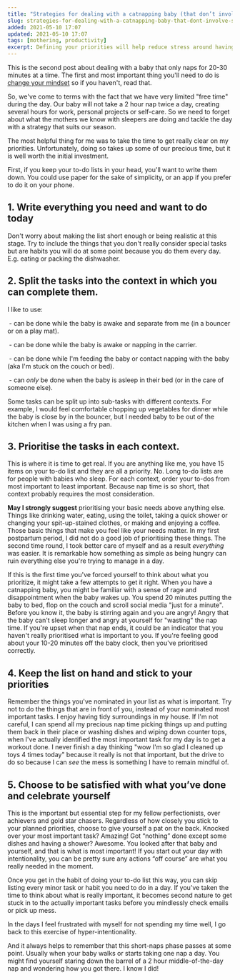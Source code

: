 ```yaml
---
title: "Strategies for dealing with a catnapping baby (that don’t involve sleep training): Define your priorities"
slug: strategies-for-dealing-with-a-catnapping-baby-that-dont-involve-sleep-training-define-your-priorities
added: 2021-05-10 17:07
updated: 2021-05-10 17:07
tags: [mothering, productivity]
excerpt: Defining your priorities will help reduce stress around having limited agency due to a baby that doesn't nap.
---
```


This is the second post about dealing with a baby that only naps for 20-30 minutes at a time. The first and most important thing you'll need to do is [change your mindset](https://rachsmith.com/strategies-for-dealing-with-a-catnapping-baby-that-dont-involve-sleep-training-mindset-and-resetting-expectations/) so if you haven't, read that.

So, we've come to terms with the fact that we have very limited "free time" during the day. Our baby will not take a 2 hour nap twice a day, creating several hours for work, personal projects or self-care. So we need to forget about what the mothers we know with sleepers are doing and tackle the day with a strategy that suits our season.

The most helpful thing for me was to take the time to get really clear on my priorities. Unfortunately, doing so takes up some of our precious time, but it is well worth the initial investment. 

First, if you keep your to-do lists in your head, you'll want to write them down. You could use paper for the sake of simplicity, or an app if you prefer to do it on your phone. 

## 1. Write everything you need and want to do today

Don't worry about making the list short enough or being realistic at this stage. Try to include the things that you don't really consider special tasks but are habits you will do at some point because you do them every day. E.g. eating or packing the dishwasher.

## 2. Split the tasks into the context in which you can complete them.

I like to use:

 - can be done while the baby is awake and separate from me (in a bouncer or on a play mat).

 - can be done while the baby is awake or napping in the carrier.

 - can be done while I'm feeding the baby or contact napping with the baby (aka I'm stuck on the couch or bed).

 - can *only* be done when the baby is asleep in their bed (or in the care of someone else).

Some tasks can be split up into sub-tasks with different contexts. For example, I would feel comfortable chopping up vegetables for dinner while the baby is close by in the bouncer, but I needed baby to be out of the kitchen when I was using a fry pan. 

## 3. Prioritise the tasks in each context.

This is where it is time to get real. If you are anything like me, you have 15 items on your to-do list and they are all a priority. No. Long to-do lists are for people with babies who sleep. For each context, order your to-dos from most important to least important. Because nap time is so short, that context probably requires the most consideration.

**May I strongly suggest** prioritising your basic needs above anything else. Things like drinking water, eating, using the toilet, taking a quick shower or changing your spit-up-stained clothes, or making and enjoying a coffee. Those basic things that make you feel like your needs matter. In my first postpartum period, I did not do a good job of prioritising these things. The second time round, I took better care of myself and as a result *everything* was easier. It is remarkable how something as simple as being hungry can ruin everything else you're trying to manage in a day.

If this is the first time you've forced yourself to think about what you prioritize, it might take a few attempts to get it right. When you have a catnapping baby, you might be familiar with a sense of rage and disappointment when the baby wakes up. You spend 20 minutes putting the baby to bed, flop on the couch and scroll social media "just for a minute". Before you know it, the baby is stirring again and you are angry! Angry that the baby can't sleep longer and angry at yourself for "wasting" the nap time. If you're upset when that nap ends, it could be an indicator that you haven't really prioritised what is important to you. If you're feeling good about your 10-20 minutes off the baby clock, then you've prioritised correctly. 

## 4. Keep the list on hand and stick to your priorities

Remember the things you've nominated in your list as what is important. Try not to do the things that are in front of you, instead of your nominated most important tasks. I enjoy having tidy surroundings in my house. If I'm not careful, I can spend all my precious nap time picking things up and putting them back in their place or washing dishes and wiping down counter tops, when I've actually identified the most important task for my day is to get a workout done. I never finish a day thinking "wow I'm so glad I cleaned up toys 4 times today" because it really is not that important, but the drive to do so because I can *see* the mess is something I have to remain mindful of. 

## 5. Choose to be satisfied with what you’ve done and celebrate yourself

This is the important but essential step for my fellow perfectionists, over achievers and gold star chasers. Regardless of how closely you stick to your planned priorities, choose to give yourself a pat on the back. Knocked over your most important task? Amazing! Got “nothing” done except some dishes and having a shower? Awesome. You looked after that baby and yourself, and that is what is most important! If you start out your day with intentionality, you can be pretty sure any actions “off course” are what you really needed in the moment. 

Once you get in the habit of doing your to-do list this way, you can skip listing every minor task or habit you need to do in a day. If you’ve taken the time to think about what is really important, it becomes second nature to get stuck in to the actually important tasks before you mindlessly check emails or pick up mess. 

In the days I feel frustrated with myself for not spending my time well, I go back to this exercise of hyper-intentionality. 

And it always helps to remember that this short-naps phase passes at some point. Usually when your baby walks or starts taking one nap a day. You might find yourself staring down the barrel of a 2 hour middle-of-the-day nap and wondering how you got there. I know I did!
